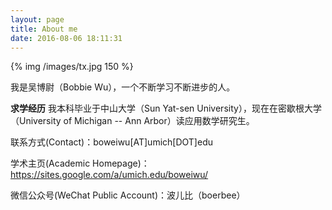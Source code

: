 ```yaml
---
layout: page
title: About me
date: 2016-08-06 18:11:31
---
```


{% img /images/tx.jpg 150 %}

我是吴博尉（Bobbie Wu），一个不断学习不断进步的人。

**求学经历** 我本科毕业于中山大学（Sun Yat-sen University），现在在密歇根大学（University of Michigan -- Ann Arbor）读应用数学研究生。

联系方式(Contact)：boweiwu[AT]umich[DOT]edu

学术主页(Academic Homepage)：<https://sites.google.com/a/umich.edu/boweiwu/>

微信公众号(WeChat Public Account)：波儿比（boerbee）
